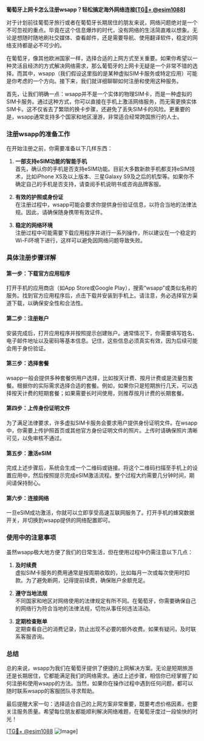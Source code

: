 **葡萄牙上网卡怎么注册wsapp？轻松搞定海外网络连接[[TG💪+ @esim1088](https://t.me/s/esim1088)]**

对于计划前往葡萄牙旅行或者在葡萄牙长期居住的朋友来说，网络问题绝对是一个不可忽视的重点。毕竟在这个信息爆炸的时代，没有网络的生活简直难以想象。无论是想随时随地刷社交媒体、查看邮件，还是需要导航、使用翻译软件，稳定的网络支持都是必不可少的。

在葡萄牙，像其他欧洲国家一样，选择合适的上网方式至关重要。如果你希望以一种灵活且经济的方式解决网络需求，那么葡萄牙的上网卡无疑是一个非常不错的选择。而其中，wsapp（我们假设这里指的是某种虚拟SIM卡服务或特定应用）可能是你考虑的一个方向。接下来，我们就详细聊聊如何注册和使用这种服务。

首先，让我们明确一点：wsapp并不是一个实体的物理SIM卡，而是一种虚拟的SIM卡服务。通过这种方式，你可以直接在手机上激活网络服务，而无需更换实体SIM卡。这不仅省去了繁琐的换卡步骤，还避免了丢失SIM卡的风险。更重要的是，wsapp通常支持多个国家和地区漫游，非常适合经常跨国旅行的人士。

### 注册wsapp的准备工作

在开始注册之前，你需要准备以下几样东西：

1. **一部支持eSIM功能的智能手机**  
   首先，确认你的手机是否支持eSIM功能。目前大多数新款手机都支持eSIM技术，比如iPhone XS及以上版本、三星Galaxy S9及之后的机型等。如果你不确定自己的手机是否支持，请查阅手机说明书或咨询品牌客服。

2. **有效的护照或身份证**  
   在注册过程中，wsapp可能会要求你提供身份验证信息，以符合当地的法律法规。因此，请确保随身携带有效证件。

3. **稳定的网络环境**  
   注册过程中可能需要下载应用程序并进行一系列操作，所以建议在一个稳定的Wi-Fi环境下进行，这样可以避免因网络问题导致失败。

### 具体注册步骤详解

#### 第一步：下载官方应用程序
打开手机的应用商店（如App Store或Google Play），搜索“wsapp”或类似名称的服务。找到官方应用程序后，点击下载并安装到手机上。请注意，务必选择官方渠道下载，以确保安全性和合法性。

#### 第二步：注册账户
安装完成后，打开应用程序并按照提示创建账户。通常情况下，你需要填写姓名、电子邮件地址以及密码等基本信息。记住，这些信息必须真实有效，因为后续可能会用于身份验证。

#### 第三步：选择套餐
wsapp一般会提供多种套餐供用户选择，比如按天计费、按月计费或是流量包套餐。根据你的实际需求选择合适的套餐。例如，如果你只是短期旅行几天，可以选择按天计费的短期套餐；如果需要长时间使用，则推荐按月计费的长期套餐。

#### 第四步：上传身份证明文件
为了满足法律要求，许多虚拟SIM卡服务会要求用户提供身份证明文件。在wsapp中，你需要上传护照首页或其他官方身份证明文件的照片。上传时请确保照片清晰可见，以免审核不通过。

#### 第五步：激活eSIM
完成上述步骤后，系统会生成一个二维码或链接。将这个二维码扫描至手机上的设置应用中，然后按照提示完成eSIM激活流程。整个过程大约需要几分钟时间，期间请保持耐心。

#### 第六步：连接网络
一旦eSIM成功激活，你就可以立即享受高速互联网服务了。打开手机的蜂窝数据开关，并切换到wsapp提供的网络配置即可。

### 使用中的注意事项

虽然wsapp极大地方便了我们的日常生活，但在使用过程中仍需注意以下几点：

1. **及时续费**  
   虚拟SIM卡服务的费用通常是按周期收取的，比如每月一次或每次使用时扣款。为了避免断网，记得提前续费，确保账户余额充足。

2. **遵守当地法规**  
   不同国家和地区对网络使用的法律规定有所不同。在葡萄牙，你需要确保自己的网络行为符合当地的法律法规，切勿从事任何违法活动。

3. **定期检查账单**  
   定期查看自己的消费记录，防止出现不必要的额外收费。如果有疑问，及时联系客服咨询。

### 总结

总的来说，wsapp为我们在葡萄牙提供了便捷的上网解决方案。无论是短期旅游还是长期居住，它都能满足我们的网络需求。通过上述步骤，相信你已经掌握了如何注册和使用wsapp的方法。当然，如果你在操作过程中遇到任何问题，都可以随时联系wsapp的客服团队寻求帮助。

最后提醒大家一句：选择适合自己的上网方案非常重要，既要考虑价格因素，也要关注服务质量。希望每位朋友都能顺利解决网络难题，在葡萄牙度过一段愉快的时光！

[[TG💪+ @esim1088](https://t.me/s/esim1088) ![Image](https://i.postimg.cc/4NQfJmqS/Snipaste-2025-05-13-00-14-12.png)]